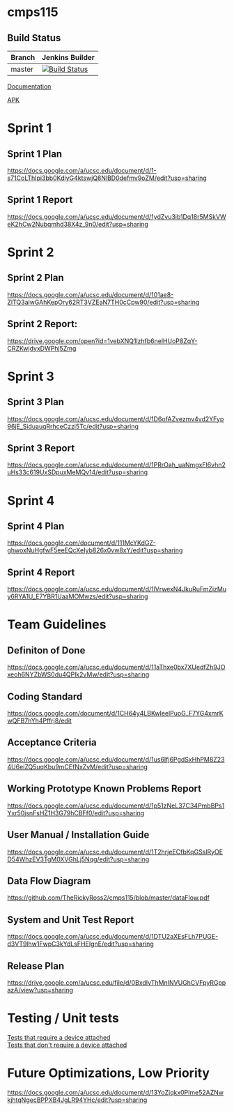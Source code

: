 # cmps115



## Build Status
| Branch | Jenkins Builder | 
|--------|---------|
| master | [![Build Status](http://24.4.229.205:8080/buildStatus/icon?job=cmps115)](http://24.4.229.205:8080/job/cmps115/) | 

[Documentation](http://24.4.229.205:8080/job/SEADS/ws/SEADS_V2/build/docs/overview-tree.html)

[APK](http://24.4.229.205:8080/job/SEADS/ws/SEADS_V2/app/build/outputs/apk/release/app-release-unsigned.apk)


# Sprint 1
## Sprint 1 Plan
https://docs.google.com/a/ucsc.edu/document/d/1-s71CoLThIpi3bb0KdiyG4ktswjQ8NlBD0defmv9oZM/edit?usp=sharing
## Sprint 1 Report
https://docs.google.com/a/ucsc.edu/document/d/1ydZvu3ib1Dq18r5MSkVWeK2hCw2Nubqmhd38X4z_9n0/edit?usp=sharing
# Sprint 2
## Sprint 2 Plan
https://docs.google.com/a/ucsc.edu/document/d/101ae8-ZlTQ3alwGAhKepOry62RT3VZEaN7TH0cCpw90/edit?usp=sharing

## Sprint 2 Report: 
https://drive.google.com/open?id=1vebXNQ1lzhfb6nelHUoP8ZqY-CRZKwjdyxDWPhj5Zmg

# Sprint 3
## Sprint 3 Plan
https://docs.google.com/a/ucsc.edu/document/d/1D6ofAZvezmv4vd2YFyp96jE_SiduauqRrhceCzzi5Tc/edit?usp=sharing

## Sprint 3 Report
https://docs.google.com/a/ucsc.edu/document/d/1PRrOah_uaNmgxFl6vhn2uHs33c619UxSDpuxMeMQv14/edit?usp=sharing

# Sprint 4
## Sprint 4 Plan
https://docs.google.com/document/d/111McYKdGZ-ghwoxNuHgfwF5eeEQcXeIyb826x0vw8xY/edit?usp=sharing

## Sprint 4 Report
https://docs.google.com/a/ucsc.edu/document/d/1lVrwexN4JkuRuFmZizMuy6RYA1U_E7YBR1UaaMOMwzs/edit?usp=sharing

# Team Guidelines</br>
## Definiton of Done
https://docs.google.com/a/ucsc.edu/document/d/11aThxe0bx7XUedfZh9JOxeoh6NYZbWS0du4QPlk2vMw/edit?usp=sharing
</br>
## Coding Standard
https://docs.google.com/document/d/1CH64y4LBKwIeelPuoG_F7YG4xmrKwQFB7hYh4Pffrj8/edit
</br>
## Acceptance Criteria
https://docs.google.com/a/ucsc.edu/document/d/1us6Ifj6PgdSxHhPM8Z234U6eiZQ5uqKbu9mCEfNxZvM/edit?usp=sharing
</br>
## Working Prototype Known Problems Report
https://docs.google.com/a/ucsc.edu/document/d/1p51zNeL37C34PmbBPs1Yxr50jsnFsHZ1H3G79hCBFf0/edit?usp=sharing
</br>
## User Manual / Installation Guide 
https://docs.google.com/a/ucsc.edu/document/d/1T2hrjeECfbKqGSslRyOED54WhzEV3TgM0XVGhLj5Nqg/edit?usp=sharing
</br>
## Data Flow Diagram
https://github.com/TheRickyRoss2/cmps115/blob/master/dataFlow.pdf
</br>
## System and Unit Test Report
https://docs.google.com/a/ucsc.edu/document/d/1DTU2aXEsFLh7PUGE-d3VT9lhw1FwpC3kYdLsFHEIgnE/edit?usp=sharing
</br>
## Release Plan
https://drive.google.com/a/ucsc.edu/file/d/0BxdIvThMnINVUGhCVFpyRGppazA/view?usp=sharing
</br>
# Testing / Unit tests
<a href ="https://github.com/TheRickyRoss2/cmps115/tree/master/FastAndCustomizableSms/app/src/androidTest/java/com/beckoningtech/fastandcustomizablesms">Tests that require a device attached</a>
</br>
<a href = "https://github.com/TheRickyRoss2/cmps115/tree/master/FastAndCustomizableSms/app/src/test/java/com/beckoningtech/fastandcustomizablesms">Tests that don't require a device attached</a>
# Future Optimizations, Low Priority</br>
https://docs.google.com/a/ucsc.edu/document/d/13YoZjqkx0Plme52AZNwkjhtqNgecBPPXB4JgLR94YHc/edit?usp=sharing
